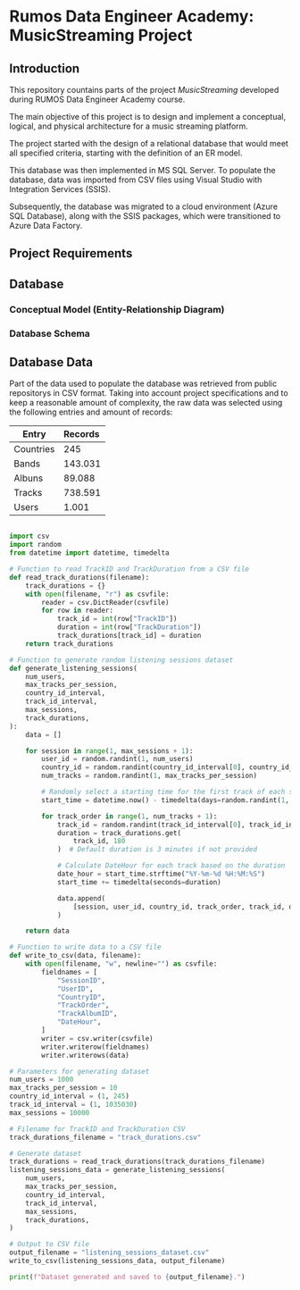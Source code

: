 # Rumos Data Engineer Academy: MusicStreaming Project

## Introduction
This repository countains parts of the project *MusicStreaming* developed during RUMOS Data Engineer Academy course.

The main objective of this project is to design and implement a conceptual, logical, and physical architecture for a music streaming platform.

The project started with the design of a relational database that would meet all specified criteria, starting with the definition of an ER model.

This database was then implemented in MS SQL Server. To populate the database, data was imported from CSV files using Visual Studio with Integration Services (SSIS).

Subsequently, the database was migrated to a cloud environment (Azure SQL Database), along with the SSIS packages, which were transitioned to Azure Data Factory.

## Project Requirements



## Database

### Conceptual Model (Entity-Relationship Diagram)


### Database Schema



## Database Data

Part of the data used to populate the database was retrieved from public repositorys in CSV format. Taking into account project specifications and to keep a reasonable amount of complexity, the raw data was selected using the following entries and amount of records:

| Entry         | Records       |
| ------------- |:-------------|
| Countries      | 245 |
| Bands      | 143.031      |
| Albuns | 89.088     |
| Tracks | 738.591     |
| Users | 1.001 |


```python

import csv
import random
from datetime import datetime, timedelta

# Function to read TrackID and TrackDuration from a CSV file
def read_track_durations(filename):
    track_durations = {}
    with open(filename, "r") as csvfile:
        reader = csv.DictReader(csvfile)
        for row in reader:
            track_id = int(row["TrackID"])
            duration = int(row["TrackDuration"])
            track_durations[track_id] = duration
    return track_durations

# Function to generate random listening sessions dataset
def generate_listening_sessions(
    num_users,
    max_tracks_per_session,
    country_id_interval,
    track_id_interval,
    max_sessions,
    track_durations,
):
    data = []

    for session in range(1, max_sessions + 1):
        user_id = random.randint(1, num_users)
        country_id = random.randint(country_id_interval[0], country_id_interval[1])
        num_tracks = random.randint(1, max_tracks_per_session)

        # Randomly select a starting time for the first track of each session
        start_time = datetime.now() - timedelta(days=random.randint(1, 365))

        for track_order in range(1, num_tracks + 1):
            track_id = random.randint(track_id_interval[0], track_id_interval[1])
            duration = track_durations.get(
                track_id, 180
            )  # Default duration is 3 minutes if not provided

            # Calculate DateHour for each track based on the duration
            date_hour = start_time.strftime("%Y-%m-%d %H:%M:%S")
            start_time += timedelta(seconds=duration)

            data.append(
                [session, user_id, country_id, track_order, track_id, date_hour]
            )

    return data

# Function to write data to a CSV file
def write_to_csv(data, filename):
    with open(filename, "w", newline="") as csvfile:
        fieldnames = [
            "SessionID",
            "UserID",
            "CountryID",
            "TrackOrder",
            "TrackAlbumID",
            "DateHour",
        ]
        writer = csv.writer(csvfile)
        writer.writerow(fieldnames)
        writer.writerows(data)

# Parameters for generating dataset
num_users = 1000
max_tracks_per_session = 10
country_id_interval = (1, 245)
track_id_interval = (1, 1035030)
max_sessions = 10000

# Filename for TrackID and TrackDuration CSV
track_durations_filename = "track_durations.csv"

# Generate dataset
track_durations = read_track_durations(track_durations_filename)
listening_sessions_data = generate_listening_sessions(
    num_users,
    max_tracks_per_session,
    country_id_interval,
    track_id_interval,
    max_sessions,
    track_durations,
)

# Output to CSV file
output_filename = "listening_sessions_dataset.csv"
write_to_csv(listening_sessions_data, output_filename)

print(f"Dataset generated and saved to {output_filename}.")

```
